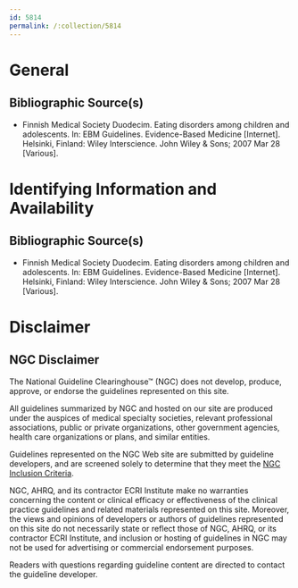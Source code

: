 ```yaml
---
id: 5814
permalink: /:collection/5814
---
```


# General

## Bibliographic Source(s)

- Finnish Medical Society Duodecim. Eating disorders among children and adolescents. In: EBM Guidelines. Evidence-Based Medicine [Internet]. Helsinki, Finland: Wiley Interscience. John Wiley & Sons; 2007 Mar 28 [Various].

# Identifying Information and Availability

## Bibliographic Source(s)

- Finnish Medical Society Duodecim. Eating disorders among children and adolescents. In: EBM Guidelines. Evidence-Based Medicine [Internet]. Helsinki, Finland: Wiley Interscience. John Wiley & Sons; 2007 Mar 28 [Various].

# Disclaimer

## NGC Disclaimer

The National Guideline Clearinghouse™ (NGC) does not develop, produce, approve, or endorse the guidelines represented on this site.

All guidelines summarized by NGC and hosted on our site are produced under the auspices of medical specialty societies, relevant professional associations, public or private organizations, other government agencies, health care organizations or plans, and similar entities.

Guidelines represented on the NGC Web site are submitted by guideline developers, and are screened solely to determine that they meet the [NGC Inclusion Criteria](/help-and-about/summaries/inclusion-criteria).

NGC, AHRQ, and its contractor ECRI Institute make no warranties concerning the content or clinical efficacy or effectiveness of the clinical practice guidelines and related materials represented on this site. Moreover, the views and opinions of developers or authors of guidelines represented on this site do not necessarily state or reflect those of NGC, AHRQ, or its contractor ECRI Institute, and inclusion or hosting of guidelines in NGC may not be used for advertising or commercial endorsement purposes.

Readers with questions regarding guideline content are directed to contact the guideline developer.

